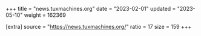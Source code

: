 +++
title = "news.tuxmachines.org"
date = "2023-02-01"
updated = "2023-05-10"
weight = 162369

[extra]
source = "https://news.tuxmachines.org/"
ratio = 17
size = 159
+++
